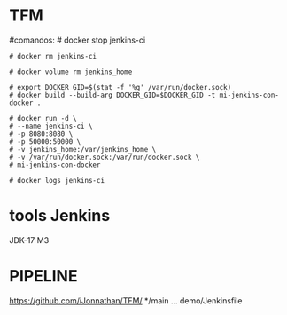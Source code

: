 # TFM

#comandos:
    # docker stop jenkins-ci

    # docker rm jenkins-ci

    # docker volume rm jenkins_home

    # export DOCKER_GID=$(stat -f '%g' /var/run/docker.sock)      
    # docker build --build-arg DOCKER_GID=$DOCKER_GID -t mi-jenkins-con-docker .

    # docker run -d \
    # --name jenkins-ci \
    # -p 8080:8080 \
    # -p 50000:50000 \
    # -v jenkins_home:/var/jenkins_home \
    # -v /var/run/docker.sock:/var/run/docker.sock \
    # mi-jenkins-con-docker

    # docker logs jenkins-ci

    

# tools Jenkins
JDK-17
M3

# PIPELINE
https://github.com/iJonnathan/TFM/
*/main
...
demo/Jenkinsfile